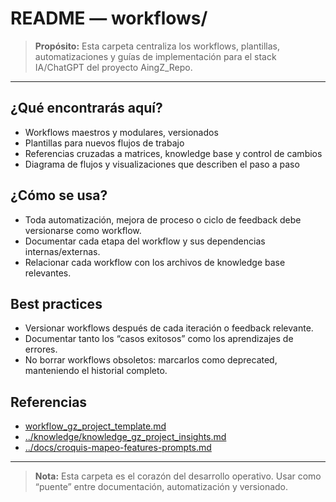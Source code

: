 # README — workflows/

> **Propósito:** Esta carpeta centraliza los workflows, plantillas, automatizaciones y guías de implementación para el stack IA/ChatGPT del proyecto AingZ_Repo.

---

## ¿Qué encontrarás aquí?
- Workflows maestros y modulares, versionados
- Plantillas para nuevos flujos de trabajo
- Referencias cruzadas a matrices, knowledge base y control de cambios
- Diagrama de flujos y visualizaciones que describen el paso a paso

## ¿Cómo se usa?
- Toda automatización, mejora de proceso o ciclo de feedback debe versionarse como workflow.
- Documentar cada etapa del workflow y sus dependencias internas/externas.
- Relacionar cada workflow con los archivos de knowledge base relevantes.

## Best practices
- Versionar workflows después de cada iteración o feedback relevante.
- Documentar tanto los “casos exitosos” como los aprendizajes de errores.
- No borrar workflows obsoletos: marcarlos como deprecated, manteniendo el historial completo.

## Referencias
- [workflow_gz_project_template.md](workflow_gz_project_template.md)
- [../knowledge/knowledge_gz_project_insights.md](../knowledge/knowledge_gz_project_insights.md)
- [../docs/croquis-mapeo-features-prompts.md](../docs/croquis-mapeo-features-prompts.md)

---

> **Nota:** Esta carpeta es el corazón del desarrollo operativo. Usar como “puente” entre documentación, automatización y versionado.

